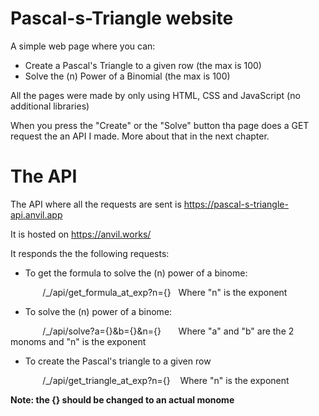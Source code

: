 # Pascal-s-Triangle website

A simple web page where you can:
- Create a Pascal's Triangle to a given row (the max is 100)
- Solve the (n) Power of a Binomial (the max is 100)

All the pages were made by only using HTML, CSS and JavaScript (no additional libraries)

When you press the "Create" or the "Solve" button tha page does a GET request the an API I made. More about that in the next chapter.

# The API

The API where all the requests are sent is https://pascal-s-triangle-api.anvil.app

It is hosted on https://anvil.works/

It responds the the following requests:
- To get the formula to solve the (n) power of a binome:

&#xa0;&#xa0;&#xa0;&#xa0;&#xa0;&#xa0;&#xa0;&#xa0;&#xa0;&#xa0;&#xa0;&#xa0;&#xa0;/_/api/get_formula_at_exp?n={}&#xa0;&#xa0;&#xa0;Where "n" is the exponent

- To solve the (n) power of a binome:

&#xa0;&#xa0;&#xa0;&#xa0;&#xa0;&#xa0;&#xa0;&#xa0;&#xa0;&#xa0;&#xa0;&#xa0;&#xa0;/_/api/solve?a={}&b={}&n={}&#xa0;&#xa0;&#xa0;&#xa0;&#xa0;&#xa0;&#xa0;Where "a" and "b" are the 2 monoms and "n" is the exponent

- To create the Pascal's triangle to a given row

&#xa0;&#xa0;&#xa0;&#xa0;&#xa0;&#xa0;&#xa0;&#xa0;&#xa0;&#xa0;&#xa0;&#xa0;&#xa0;/_/api/get_triangle_at_exp?n={}&#xa0;&#xa0;&#xa0;&#xa0;Where "n" is the exponent

<b>Note: the {} should be changed to an actual monome</b>
